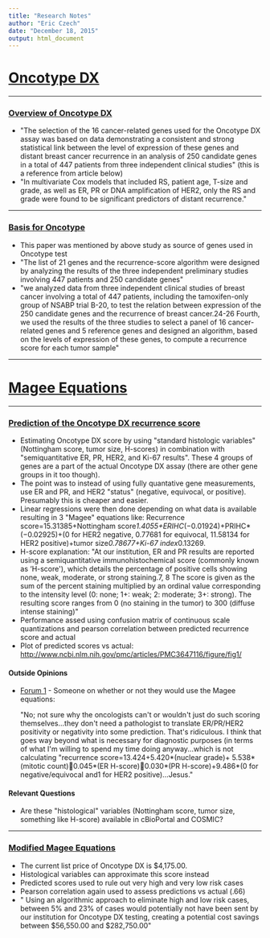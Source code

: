 ```yaml
---
title: "Research Notes"
author: "Eric Czech"
date: "December 18, 2015"
output: html_document
---
```


# [Oncotype DX](https://en.wikipedia.org/wiki/Oncotype_DX)


---------

### [Overview of Oncotype DX](http://www.medscape.com/viewarticle/779859_2)

- "The selection of the 16 cancer-related genes used for the Oncotype DX assay was based on data demonstrating a consistent and strong statistical link between the level of expression of these genes and distant breast cancer recurrence in an analysis of 250 candidate genes in a total of 447 patients from three independent clinical studies" (this is a reference from article below)
- "In multivariate Cox models that included RS, patient age, T-size and grade, as well as ER, PR or DNA amplification of HER2, only the RS and grade were found to be significant predictors of distant recurrence."

---------

### [Basis for Oncotype](http://www.nejm.org/doi/full/10.1056/NEJMoa041588#t=articleMethods)

- This paper was mentioned by above study as source of genes used in Oncotype test
- "The list of 21 genes and the recurrence-score algorithm were designed by analyzing the results of the three independent preliminary studies involving 447 patients and 250 candidate genes"
- "we analyzed data from three independent clinical studies of breast cancer involving a total of 447 patients, including the tamoxifen-only group of NSABP trial B-20, to test the relation between expression of the 250 candidate genes and the recurrence of breast cancer.24-26 Fourth, we used the results of the three studies to select a panel of 16 cancer-related genes and 5 reference genes and designed an algorithm, based on the levels of expression of these genes, to compute a recurrence score for each tumor sample"

---------


# [Magee Equations](http://path.upmc.edu/onlineTools/mageeequations.html)

----------

### [Prediction of the Oncotype DX recurrence score](http://www.ncbi.nlm.nih.gov/pmc/articles/PMC3647116/)

- Estimating Oncotype DX score by using "standard histologic variables" (Nottingham score, tumor size, H-scores) in combination with "semiquantitative ER, PR, HER2, and Ki-67 results".  These 4 groups of genes are a part of the actual Oncotype DX assay (there are other gene groups in it too though).
- The point was to instead of using fully quantative gene measurements, use ER and PR, and HER2 "status" (negative, equivocal, or positive).  Presumably this is cheaper and easier.
- Linear regressions were then done depending on what data is available resulting in 3 "Magee" equations like:
  Recurrence score=15.31385+Nottingham score*1.4055+ERIHC*(−0.01924)+PRIHC*(−0.02925)+(0 for HER2 negative, 0.77681 for equivocal, 11.58134 for HER2 positive)+tumor size*0.78677+Ki-67 index*0.13269.
- H-score explanation: "At our institution, ER and PR results are reported using a semiquantitative immunohistochemical score (commonly known as ‘H-score'), which details the percentage of positive cells showing none, weak, moderate, or strong staining.7, 8 The score is given as the sum of the percent staining multiplied by an ordinal value corresponding to the intensity level (0: none; 1+: weak; 2: moderate; 3+: strong). The resulting score ranges from 0 (no staining in the tumor) to 300 (diffuse intense staining)"
- Performance assed using confusion matrix of continuous scale quantizations and pearson correlation between predicted recurrence score and actual
- Plot of predicted scores vs actual: http://www.ncbi.nlm.nih.gov/pmc/articles/PMC3647116/figure/fig1/

#### Outside Opinions

- [Forum 1](http://forums.studentdoctor.net/threads/anyone-reporting-magee-equations-for-breast-cases.1059448/) - Someone on whether or not they would use the Magee equations:

    "No; not sure why the oncologists can't or wouldn't just do such scoring themselves...they don't need a pathologist to translate ER/PR/HER2 positivity or negativity into some prediction. That's ridiculous.  I think that goes way beyond what is necessary for diagnostic purposes (in terms of what I'm willing to spend my time doing anyway...which is not calculating "recurrence score=13.424+5.420*(nuclear grade)+ 5.538*(mitotic count)0.045*(ER H-score)0.030*(PR H-score)+9.486*(0 for negative/equivocal and1 for HER2 positive)...Jesus."

#### Relevant Questions
- Are these "histological" variables (Nottingham score, tumor size, something like H-score) available in cBioPortal and COSMIC?


-------

### [Modified Magee Equations](http://www.ncbi.nlm.nih.gov/pubmed/25932962)

- The current list price of Oncotype DX is $4,175.00.
- Histological variables can approximate this score instead
- Predicted scores used to rule out very high and very low risk cases
- Pearson correlation again used to assess predictions vs actual (.66)
- " Using an algorithmic approach to eliminate high and low risk cases, between 5% and 23% of cases would potentially not have been sent by our institution for Oncotype DX testing, creating a potential cost savings between $56,550.00 and $282,750.00"



